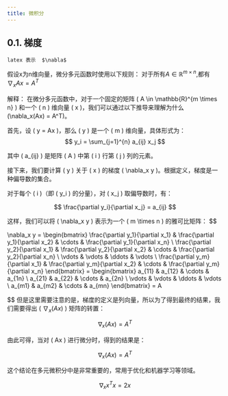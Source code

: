 ```yaml
---
title: 微积分
---
```

## 0.1. 梯度
```
latex 表示  $\nabla$
```
假设x为n维向量，微分多元函数时使用以下规则：
对于所有$A\in\mathbb{R}^{m\times n}$,都有 $\nabla_xAx=A^T$

解释：
在微分多元函数中，对于一个固定的矩阵 \( A \in \mathbb{R}^{m \times n} \) 和一个 \( n \) 维向量 \( x \)，我们可以通过以下推导来理解为什么 \(\nabla_x(Ax) = A^T\)。

首先，设 \( y = Ax \)，那么 \( y \) 是一个 \( m \) 维向量，具体形式为：
$$
y_i = \sum_{j=1}^{n} a_{ij} x_j
$$

其中 \( a_{ij} \) 是矩阵 \( A \) 中第 \( i \) 行第 \( j \) 列的元素。

接下来，我们要计算 \( y \) 关于 \( x \) 的梯度 \( \nabla_x y \)。根据定义，梯度是一种偏导数的集合。

对于每个 \( i \)（即 \( y_i \) 的分量），对 \( x_j \) 取偏导数时，有：

$$
\frac{\partial y_i}{\partial x_j} = a_{ij}
$$

这样，我们可以将 \( \nabla_x y \) 表示为一个 \( m \times n \) 的雅可比矩阵：
$$

\nabla_x y = \begin{bmatrix}
\frac{\partial y_1}{\partial x_1} & \frac{\partial y_1}{\partial x_2} & \cdots & \frac{\partial y_1}{\partial x_n} \\
\frac{\partial y_2}{\partial x_1} & \frac{\partial y_2}{\partial x_2} & \cdots & \frac{\partial y_2}{\partial x_n} \\
\vdots & \vdots & \ddots & \vdots \\
\frac{\partial y_m}{\partial x_1} & \frac{\partial y_m}{\partial x_2} & \cdots & \frac{\partial y_m}{\partial x_n}
\end{bmatrix} = \begin{bmatrix}
a_{11} & a_{12} & \cdots & a_{1n} \\
a_{21} & a_{22} & \cdots & a_{2n} \\
\vdots & \vdots & \ddots & \vdots \\
a_{m1} & a_{m2} & \cdots & a_{mn}
\end{bmatrix} = A

$$
但是这里需要注意的是，梯度的定义是列向量，所以为了得到最终的结果，我们需要得出 \( $\nabla_x(Ax)$ \) 矩阵的转置：

$$
\nabla_x (Ax) = A^T
$$

由此可得，当对 \( Ax \) 进行微分时，得到的结果是：

$$
\nabla_x (Ax) = A^T
$$

这个结论在多元微积分中是非常重要的，常用于优化和机器学习等领域。

$$\nabla_{x}x^Tx=2x$$